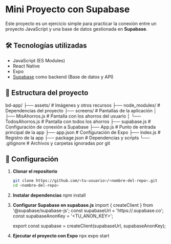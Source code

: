 # Mini Proyecto con Supabase

Este proyecto es un ejercicio simple para practicar la conexión entre un proyecto JavaScript y una base de datos gestionada en **Supabase**.  

## 🛠 Tecnologías utilizadas
- JavaScript (ES Modules)
- React Native
- Expo
- [Supabase](https://supabase.com/) como backend (Base de datos y API)

## 📂 Estructura del proyecto
bd-app/
├── assets/            # Imágenes y otros recursos
├── node_modules/      # Dependencias del proyecto
├── screens/           # Pantallas de la aplicación
│   ├── MisAhorros.js      # Pantalla con los ahorros del usuario
│   └── TodosAhorros.js    # Pantalla con todos los ahorros
├── supabase.js        # Configuración de conexión a Supabase
├── App.js             # Punto de entrada principal de la app
├── app.json           # Configuración de Expo
├── index.js           # Registro de la app
├── package.json       # Dependencias y scripts
└── .gitignore         # Archivos y carpetas ignoradas por git

## 🚀 Configuración
1. **Clonar el repositorio**
   ```bash
   git clone https://github.com/<tu-usuario>/<nombre-del-repo>.git
   cd <nombre-del-repo>
3. **Instalar dependencias**
   npm install
2. **Configurar Supabase en supabase.js**
   import { createClient } from '@supabase/supabase-js';
   const supabaseUrl = 'https://<TU-PROYECTO>.supabase.co';
   const supabaseAnonKey = '<TU_ANON_KEY>';
  
   export const supabase = createClient(supabaseUrl, supabaseAnonKey);
3. **Ejecutar el proyecto con Expo**
   npx expo start


